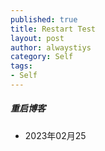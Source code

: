 ```yaml
---
published: true
title: Restart Test
layout: post
author: alwaystiys 
category: Self
tags:
- Self
---
```


##### 重启博客
- 2023年02月25
<!-- more -->
